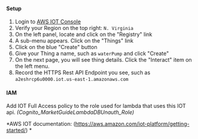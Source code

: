 #### Setup

1. Login to [AWS IOT Console](https://console.aws.amazon.com/iotv2/home)
1. Verify your Region on the top right: ```N. Virginia```
1. On the left panel, locate and click on the "Registry" link
1. A sub-menu appears. Click on the "Things" link
1. Click on the blue "Create" button
1. Give your Thing a name, such as ```waterPump``` and click "Create"
1. On the next page, you will see thing details.  Click the "Interact" item on the left menu.
1. Record the HTTPS Rest API Endpoint you see, such as ```a2eshrcp6u0000.iot.us-east-1.amazonaws.com```


#### IAM
Add IOT Full Access policy to the role used for lambda that uses this IOT api. *(Cognito_MarketGuideLambdaDBUnauth_Role)*


 *AWS IOT documentation: (https://aws.amazon.com/iot-platform/getting-started/) *
